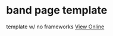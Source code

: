 # band page template
template w/ no frameworks
[View Online](https://codemax999.github.io/band_page/)
